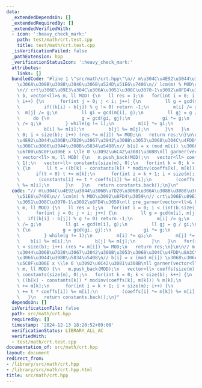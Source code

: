 ```yaml
---
data:
  _extendedDependsOn: []
  _extendedRequiredBy: []
  _extendedVerifiedWith:
  - icon: ':heavy_check_mark:'
    path: test/math/crt.test.cpp
    title: test/math/crt.test.cpp
  _isVerificationFailed: false
  _pathExtension: hpp
  _verificationStatusIcon: ':heavy_check_mark:'
  attributes:
    links: []
  bundledCode: "#line 1 \"src/math/crt.hpp\"\n// m\u304C\u4E92\u3044\u306B\u7D20\u306B\
    \u306A\u308B\u3088\u3046\u306B\u524D\u51E6\u7406\n// lcm(m) % MOD\u3092\u8FD4\u3059\
    \n// crt\u306E\u89E3\u304C\u306A\u3051\u308C\u3070-1\u3092\u8FD4\u3059\nll pre_garner(vector<ll>&\
    \ b, vector<ll>& m, ll MOD) {\n   ll res = 1;\n   for(int i = 0; i < (int)b.size();\
    \ i++) {\n      for(int j = 0; j < i; j++) {\n         ll g = gcd(m[i], m[j]);\n\
    \         if((b[i] - b[j]) % g != 0) return -1;\n         m[i] /= g;\n       \
    \  m[j] /= g;\n         ll gi = gcd(m[i], g);\n         ll gj = g / gi;\n    \
    \     do {\n            g = gcd(gi, gj);\n            gi *= g;\n            gj\
    \ /= g;\n         } while(g != 1);\n         m[i] *= gi;\n         m[j] *= gj;\n\
    \         b[i] %= m[i];\n         b[j] %= m[j];\n      }\n   }\n   for(int i =\
    \ 0; i < size(b); i++) (res *= m[i]) %= MOD;\n   return res;\n}\n\n// m \u304C\
    \u4E92\u3044\u306B\u7D20\u3067\u3042\u308B\u3053\u3068\u304C\u4FDD\u8A3C\u3055\
    \u308C\u3066\u3044\u308B\u5834\u5408\n// b[i] = x (mod m[i]) \u3068\u306A\u308B\
    \u6700\u5C0F\u306E x \\le 0 \u3092\u6C42\u3081\u308B\nll garner(vector<ll> b,\
    \ vector<ll> m, ll MOD) {\n   m.push_back(MOD);\n   vector<ll> coeffs(size(m),\
    \ 1);\n   vector<ll> constants(size(m), 0);\n   for(int k = 0; k < size(b); k++)\
    \ {\n      ll t = ((b[k] - constants[k]) * modinv(coeffs[k], m[k])) % m[k];\n\
    \      if(t < 0) t += m[k];\n      for(int i = k + 1; i < size(m); i++) {\n  \
    \       (constants[i] += t * coeffs[i]) %= m[i];\n         (coeffs[i] *= m[k])\
    \ %= m[i];\n      }\n   }\n   return constants.back();\n}\n"
  code: "// m\u304C\u4E92\u3044\u306B\u7D20\u306B\u306A\u308B\u3088\u3046\u306B\u524D\
    \u51E6\u7406\n// lcm(m) % MOD\u3092\u8FD4\u3059\n// crt\u306E\u89E3\u304C\u306A\
    \u3051\u308C\u3070-1\u3092\u8FD4\u3059\nll pre_garner(vector<ll>& b, vector<ll>&\
    \ m, ll MOD) {\n   ll res = 1;\n   for(int i = 0; i < (int)b.size(); i++) {\n\
    \      for(int j = 0; j < i; j++) {\n         ll g = gcd(m[i], m[j]);\n      \
    \   if((b[i] - b[j]) % g != 0) return -1;\n         m[i] /= g;\n         m[j]\
    \ /= g;\n         ll gi = gcd(m[i], g);\n         ll gj = g / gi;\n         do\
    \ {\n            g = gcd(gi, gj);\n            gi *= g;\n            gj /= g;\n\
    \         } while(g != 1);\n         m[i] *= gi;\n         m[j] *= gj;\n     \
    \    b[i] %= m[i];\n         b[j] %= m[j];\n      }\n   }\n   for(int i = 0; i\
    \ < size(b); i++) (res *= m[i]) %= MOD;\n   return res;\n}\n\n// m \u304C\u4E92\
    \u3044\u306B\u7D20\u3067\u3042\u308B\u3053\u3068\u304C\u4FDD\u8A3C\u3055\u308C\
    \u3066\u3044\u308B\u5834\u5408\n// b[i] = x (mod m[i]) \u3068\u306A\u308B\u6700\
    \u5C0F\u306E x \\le 0 \u3092\u6C42\u3081\u308B\nll garner(vector<ll> b, vector<ll>\
    \ m, ll MOD) {\n   m.push_back(MOD);\n   vector<ll> coeffs(size(m), 1);\n   vector<ll>\
    \ constants(size(m), 0);\n   for(int k = 0; k < size(b); k++) {\n      ll t =\
    \ ((b[k] - constants[k]) * modinv(coeffs[k], m[k])) % m[k];\n      if(t < 0) t\
    \ += m[k];\n      for(int i = k + 1; i < size(m); i++) {\n         (constants[i]\
    \ += t * coeffs[i]) %= m[i];\n         (coeffs[i] *= m[k]) %= m[i];\n      }\n\
    \   }\n   return constants.back();\n}"
  dependsOn: []
  isVerificationFile: false
  path: src/math/crt.hpp
  requiredBy: []
  timestamp: '2024-12-13 18:20:52+09:00'
  verificationStatus: LIBRARY_ALL_AC
  verifiedWith:
  - test/math/crt.test.cpp
documentation_of: src/math/crt.hpp
layout: document
redirect_from:
- /library/src/math/crt.hpp
- /library/src/math/crt.hpp.html
title: src/math/crt.hpp
---
```


